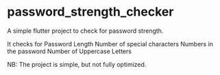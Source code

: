 # password_strength_checker

A simple flutter project to check for password strength. 

It checks for
  Password Length
  Number of special characters
  Numbers in the password
  Number of Uppercase Letters

NB: The project is simple, but not fully optimized. 
